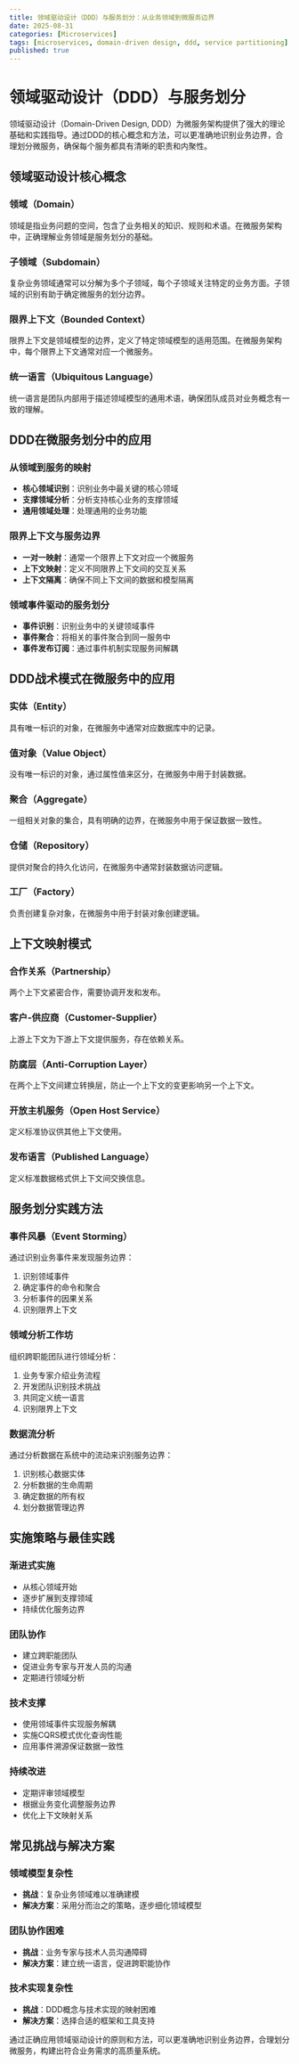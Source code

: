 ```yaml
---
title: 领域驱动设计（DDD）与服务划分：从业务领域到微服务边界
date: 2025-08-31
categories: [Microservices]
tags: [microservices, domain-driven design, ddd, service partitioning]
published: true
---
```


# 领域驱动设计（DDD）与服务划分

领域驱动设计（Domain-Driven Design, DDD）为微服务架构提供了强大的理论基础和实践指导。通过DDD的核心概念和方法，可以更准确地识别业务边界，合理划分微服务，确保每个服务都具有清晰的职责和内聚性。

## 领域驱动设计核心概念

### 领域（Domain）
领域是指业务问题的空间，包含了业务相关的知识、规则和术语。在微服务架构中，正确理解业务领域是服务划分的基础。

### 子领域（Subdomain）
复杂业务领域通常可以分解为多个子领域，每个子领域关注特定的业务方面。子领域的识别有助于确定微服务的划分边界。

### 限界上下文（Bounded Context）
限界上下文是领域模型的边界，定义了特定领域模型的适用范围。在微服务架构中，每个限界上下文通常对应一个微服务。

### 统一语言（Ubiquitous Language）
统一语言是团队内部用于描述领域模型的通用术语，确保团队成员对业务概念有一致的理解。

## DDD在微服务划分中的应用

### 从领域到服务的映射
- **核心领域识别**：识别业务中最关键的核心领域
- **支撑领域分析**：分析支持核心业务的支撑领域
- **通用领域处理**：处理通用的业务功能

### 限界上下文与服务边界
- **一对一映射**：通常一个限界上下文对应一个微服务
- **上下文映射**：定义不同限界上下文间的交互关系
- **上下文隔离**：确保不同上下文间的数据和模型隔离

### 领域事件驱动的服务划分
- **事件识别**：识别业务中的关键领域事件
- **事件聚合**：将相关的事件聚合到同一服务中
- **事件发布订阅**：通过事件机制实现服务间解耦

## DDD战术模式在微服务中的应用

### 实体（Entity）
具有唯一标识的对象，在微服务中通常对应数据库中的记录。

### 值对象（Value Object）
没有唯一标识的对象，通过属性值来区分，在微服务中用于封装数据。

### 聚合（Aggregate）
一组相关对象的集合，具有明确的边界，在微服务中用于保证数据一致性。

### 仓储（Repository）
提供对聚合的持久化访问，在微服务中通常封装数据访问逻辑。

### 工厂（Factory）
负责创建复杂对象，在微服务中用于封装对象创建逻辑。

## 上下文映射模式

### 合作关系（Partnership）
两个上下文紧密合作，需要协调开发和发布。

### 客户-供应商（Customer-Supplier）
上游上下文为下游上下文提供服务，存在依赖关系。

### 防腐层（Anti-Corruption Layer）
在两个上下文间建立转换层，防止一个上下文的变更影响另一个上下文。

### 开放主机服务（Open Host Service）
定义标准协议供其他上下文使用。

### 发布语言（Published Language）
定义标准数据格式供上下文间交换信息。

## 服务划分实践方法

### 事件风暴（Event Storming）
通过识别业务事件来发现服务边界：
1. 识别领域事件
2. 确定事件的命令和聚合
3. 分析事件的因果关系
4. 识别限界上下文

### 领域分析工作坊
组织跨职能团队进行领域分析：
1. 业务专家介绍业务流程
2. 开发团队识别技术挑战
3. 共同定义统一语言
4. 识别限界上下文

### 数据流分析
通过分析数据在系统中的流动来识别服务边界：
1. 识别核心数据实体
2. 分析数据的生命周期
3. 确定数据的所有权
4. 划分数据管理边界

## 实施策略与最佳实践

### 渐进式实施
- 从核心领域开始
- 逐步扩展到支撑领域
- 持续优化服务边界

### 团队协作
- 建立跨职能团队
- 促进业务专家与开发人员的沟通
- 定期进行领域分析

### 技术支撑
- 使用领域事件实现服务解耦
- 实施CQRS模式优化查询性能
- 应用事件溯源保证数据一致性

### 持续改进
- 定期评审领域模型
- 根据业务变化调整服务边界
- 优化上下文映射关系

## 常见挑战与解决方案

### 领域模型复杂性
- **挑战**：复杂业务领域难以准确建模
- **解决方案**：采用分而治之的策略，逐步细化领域模型

### 团队协作困难
- **挑战**：业务专家与技术人员沟通障碍
- **解决方案**：建立统一语言，促进跨职能协作

### 技术实现复杂性
- **挑战**：DDD概念与技术实现的映射困难
- **解决方案**：选择合适的框架和工具支持

通过正确应用领域驱动设计的原则和方法，可以更准确地识别业务边界，合理划分微服务，构建出符合业务需求的高质量系统。